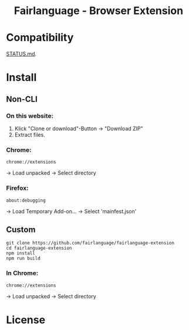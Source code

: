 
# <p align="center">Fairlanguage - Browser Extension</p>

# Compatibility

[STATUS.md](STATUS.md).

# Install

## Non-CLI

### On this website:

1. Klick "Clone or download"-Button -> "Download  ZIP"
2. Extract files.

### Chrome:

```
chrome://extensions
```

-> Load unpacked -> Select directory 

### Firefox:

```
about:debugging
```

-> Load Temporary Add-on... -> Select 'mainfest.json'

## Custom

```
git clone https://github.com/fairlanguage/fairlanguage-extension
cd fairlanguage-extension
npm install
npm run build
```

### In Chrome:

```
chrome://extensions
```

-> Load unpacked -> Select directory 

# License